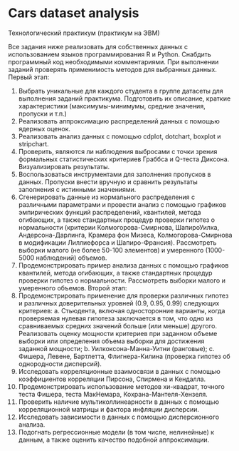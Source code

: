 # Cars dataset analysis
Технологический практикум (практикум на ЭВМ)

Все задания ниже реализовать для собственных данных с использованием языков программирования R и Python. Снабдить программный код необходимыми комментариями. При выполнении заданий проверять
применимость методов для выбранных данных.
Первый этап:

1. Выбрать уникальные для каждого студента в группе датасеты для выполнения заданий практикума. Подготовить их описание, краткие характеристики (максимумы-минимумы, средние значения, пропуски и т.п.)
2. Реализовать аппроксимацию распределений данных с помощью ядерных оценок.
3. Реализовать анализ данных с помощью cdplot, dotchart, boxplot и stripchart.
4. Проверить, являются ли наблюдения выбросами с точки зрения формальных статистических критериев Граббса и Q-теста Диксона. Визуализировать результаты.
5. Воспользоваться инструментами для заполнения пропусков в данных. Пропуски внести вручную и сравнить результаты заполнения с истинными значениями.
6. Сгенерировать данные из нормального распределения с различными параметрами и провести анализ с помощью графиков эмпирических функций распределений, квантилей, метода огибающих, а также стандартных процедур проверки гипотез о нормальности (критерии Колмогорова-Смирнова, ШапироУилка, Андерсона-Дарлинга, Крамера фон Мизеса, Колмогорова-Смирнова в модификации Лиллиефорса и Шапиро-Франсия). Рассмотреть выборки малого (не более 50-100 элементов) и умеренного (1000-5000 наблюдений) объемов.
7. Продемонстрировать пример анализа данных с помощью графиков квантилей, метода огибающих, а также стандартных процедур проверки гипотез о нормальности. Рассмотреть выборки малого и умеренного объемов.
Второй этап:
1. Продемонстрировать применение для проверки различных гипотез и различных доверительных уровней (0.9, 0.95, 0.99) следующих критериев:
a. Стьюдента, включая односторонние варианты, когда
проверяемая нулевая гипотеза заключается в том, что одно из сравниваемых  средних значений больше (или меньше) другого. Реализовать оценку мощности критериев при заданном объеме выборки или определения объема выборки для достижения заданной мощности;
b. Уилкоксона-Манна-Уитни (ранговые);
c. Фишера, Левене, Бартлетта, Флигнера-Килина (проверка гипотез об однородности дисперсий).
2. Исследовать корреляционные взаимосвязи в данных с помощью коэффициентов корреляции Пирсона, Спирмена и Кендалла.
3. Продемонстрировать использование методов хи-квадрат, точного теста Фишера, теста МакНемара, Кохрана-Мантеля-Хензеля.
4. Проверить наличие мультиколлинеарности в данных с помощью корреляционной матрицы и фактора инфляции дисперсии.
5. Исследовать зависимости в данных с помощью дисперсионного анализа.
6. Подогнать регрессионные модели (в том числе, нелинейные) к данным, а также оценить качество подобной аппроксимации.
